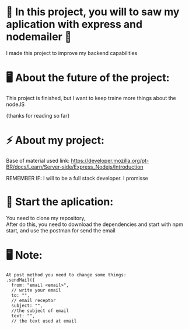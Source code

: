 # 🤞 In this project, you will to saw my aplication with express and nodemailer 🤞
 I made this project to improve my backend capabilities
 <br>

# 🖥️ About the future of the project:
 This project is finished, but I want to keep traine more things about the nodeJS

 {thanks for reading so far}

# ⚡ About my project:
 Base of material used
    link: 
    https://developer.mozilla.org/pt-BR/docs/Learn/Server-side/Express_Nodejs/Introduction

 REMEMBER IF:
    I will to be a full stack developer. I promisse 

# 💬 Start the aplication:
 You need to clone my repository,
 <br>
 After do this, you need to download the dependencies and start with npm start, and use the postman for send the email

# 🖥️ Note:
    At post method you need to change some things:
    .sendMail({ 
      from: "email <email>", 
      // write your email
      to: "", 
      // email receptor
      subject: "", 
      //the subject of email
      text: "", 
      // the text used at email
